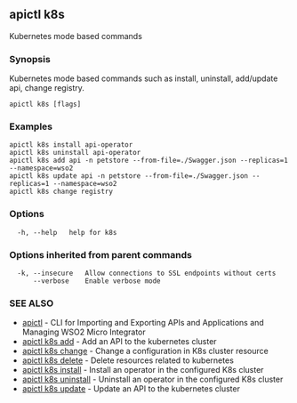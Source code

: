 ## apictl k8s

Kubernetes mode based commands

### Synopsis

Kubernetes mode based commands such as install, uninstall, add/update api, change registry.

```
apictl k8s [flags]
```

### Examples

```
apictl k8s install api-operator
apictl k8s uninstall api-operator
apictl k8s add api -n petstore --from-file=./Swagger.json --replicas=1 --namespace=wso2
apictl k8s update api -n petstore --from-file=./Swagger.json --replicas=1 --namespace=wso2
apictl k8s change registry
```

### Options

```
  -h, --help   help for k8s
```

### Options inherited from parent commands

```
  -k, --insecure   Allow connections to SSL endpoints without certs
      --verbose    Enable verbose mode
```

### SEE ALSO

* [apictl](apictl.md)	 - CLI for Importing and Exporting APIs and Applications and Managing WSO2 Micro Integrator
* [apictl k8s add](apictl_k8s_add.md)	 - Add an API to the kubernetes cluster
* [apictl k8s change](apictl_k8s_change.md)	 - Change a configuration in K8s cluster resource
* [apictl k8s delete](apictl_k8s_delete.md)	 - Delete resources related to kubernetes
* [apictl k8s install](apictl_k8s_install.md)	 - Install an operator in the configured K8s cluster
* [apictl k8s uninstall](apictl_k8s_uninstall.md)	 - Uninstall an operator in the configured K8s cluster
* [apictl k8s update](apictl_k8s_update.md)	 - Update an API to the kubernetes cluster

